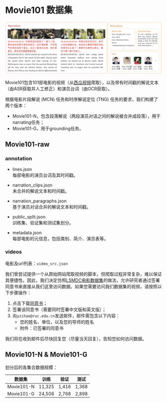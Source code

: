 # Movie101 数据集

![Movie101 Dataset](../assets/Movie101_dataset.png "Movie101 Dataset")

Movie101包含101部电影的视频（从[西瓜视频](https://www.ixigua.com/channel/barrier_free)爬取），以及带有时间戳的解说文本（由ASR获取并人工修正）和演员台词（由OCR获取）。

根据电影片段解说 (MCN) 任务和时序解说定位 (TNG) 任务的要求，我们构建了两个版本：
- Movie101-N，包含段落解说（两段演员对话之间的解说被合并成段落），用于narrating任务；
- Movie101-G，用于grounding任务。

## Movie101-raw

### annotation

- lines.json  
每部电影的演员台词及其时间戳。

- narration_clips.json  
未合并的解说文本和时间戳。

- narration_paragraphs.json  
基于演员对话合并的解说文本和时间戳。

- public_split.json  
训练集、验证集和测试集划分。

- metadata.json  
每部电影的元信息，包括类别、简介、演员表等。

### videos

电影及url列表：`video_src.json`

我们曾尝试提供一个从原始网站爬取视频的脚本，但爬取过程非常复杂，难以保证其便捷性。因此，我们决定仿照[LSMDC电影数据集](https://sites.google.com/site/describingmovies)的做法，允许研究者通过签署同意书来直接从我们这里访问数据。如果您需要访问我们数据集的视频，请按照以下步骤操作：

1. 点击下载[同意书](../assets/AccessMovie101.pdf)；
2. 签署该同意书（需要同时签署中文版和英文版）；
3. 向`yzihao@ruc.edu.cn`发送邮件，邮件需包含以下内容：
    - 您的姓名、单位，以及您的导师的姓名
    - 附件：已签署的同意书

我们将在收到邮件后尽快回复您（尽量当天回复），告知您如何访问数据。

## Movie101-N & Movie101-G

划分后的各集合数据规模：

| 数据集 | 训练 | 验证 | 测试 |
|---------|-------|------------|------|
| Movie101-N | 11,325 | 1,416 | 1,368 |
| Movie101-G | 24,508 | 2,768 | 2,898 |